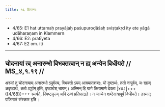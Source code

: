```yaml
---
title: १६ टिप्पन्यः

---
```

- 4/65: E1 hat uttamaḥ prayājaḥ paśupuroḍāśaḥ sviṣṭakṛd ity ete yāgā udāharaṇam in Klammern
- 4/66: E2: pratīyeta
- 4/67: E2 om. iti

____________________________________________


## चोदनायां त्व् अनारम्भो विभक्तत्वान् न ह्य् अन्येन विधीयते // MS_४,१.१९ //

अस्यां तु चोदनायाम् अनारम्भो ऽपूर्वस्य, विभक्तो ऽयम् आख्यातशब्दः, यो दृष्टार्थः, ततो नापूर्वम्, यः खल्व् अदृष्टार्थः, ततो ऽपूर्वम् इति, दृष्टार्थश् चायम्। अस्मिन् हि यागे क्रियमाणे देवता [४४८]+++({4/68})+++ स्मर्यते, स्विष्टकृत्य् अपि द्रव्यं प्रतिपाद्यते। न चान्येन शब्देनात्रापूर्वं विधीयते। तस्माद् यजिमात्रं संस्कार इति।
